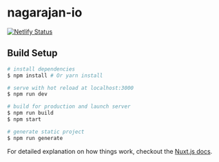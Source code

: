 # nagarajan-io

[![Netlify Status](https://api.netlify.com/api/v1/badges/0e960ee4-2716-415d-a9ae-7bec25ac97fc/deploy-status)](https://app.netlify.com/sites/nagarajanio/deploys)
## Build Setup

``` bash
# install dependencies
$ npm install # Or yarn install

# serve with hot reload at localhost:3000
$ npm run dev

# build for production and launch server
$ npm run build
$ npm start

# generate static project
$ npm run generate
```

For detailed explanation on how things work, checkout the [Nuxt.js docs](https://github.com/nuxt/nuxt.js).

